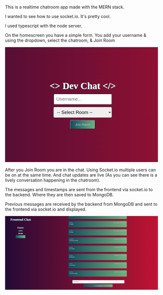 This is a realtime chatroom app made with the MERN stack.

I wanted to see how to use socket.io. It's pretty cool.

I used typescript with the node server.

On the homescreen you have a simple form. You add your username & using the
dropdown, select the chatroom, & Join Room

![alt text](./client/src/images/chat-home.png)

After you Join Room you are in the chat. Using Socket.io multiple users can 
be on at the same time. And chat updates are live (As you can see there is
a lively conversation happening in the chatroom).

The messages and timestamps are sent from the frontend via socket.io to the
backend. Where they are then saved to MongoDB.

Previous messages are received by the backend from MongoDB and sent to the
frontend via socket.io and displayed.

![alt text](./client/src/images/chatroom.png)